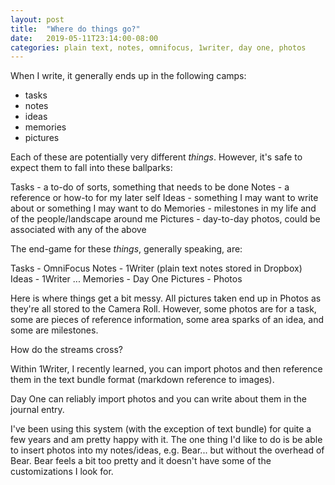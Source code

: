 ```yaml
---
layout: post
title:  "Where do things go?"
date:   2019-05-11T23:14:00-08:00
categories: plain text, notes, omnifocus, 1writer, day one, photos
---
```

When I write, it generally ends up in the following camps: 

- tasks 
- notes 
- ideas 
- memories
- pictures 

Each of these are potentially very different _things_. However, it's safe to expect them to fall into these ballparks:

Tasks - a to-do of sorts, something that needs to be done
Notes - a reference or how-to for my later self 
Ideas - something I may want to write about or something I may want to do 
Memories - milestones in my life and of the people/landscape around me 
Pictures - day-to-day photos, could be associated with any of the above 

The end-game for these _things_, generally speaking, are: 

Tasks - OmniFocus
Notes - 1Writer (plain text notes stored in Dropbox)
Ideas - 1Writer ...
Memories - Day One
Pictures - Photos

Here is where things get a bit messy. All pictures taken end up in Photos as they're all stored to the Camera Roll. However, some photos are for a task, some are pieces of reference information, some area sparks of an idea, and some are milestones. 

How do the streams cross? 

Within 1Writer, I recently learned, you can import photos and then reference them in the text bundle format (markdown reference to images). 

Day One can reliably import photos and you can write about them in the journal entry. 

I've been using this system (with the exception of text bundle) for quite a few years and am pretty happy with it. The one thing I'd like to do is be able to insert photos into my notes/ideas, e.g. Bear... but without the overhead of Bear. Bear feels a bit too pretty and it doesn't have some of the customizations I look for. 